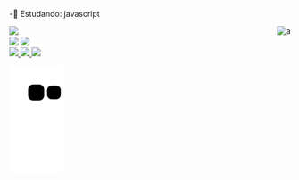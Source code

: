 -📘 Estudando: javascript
<div>
    <img align="right" alt="a" src='https://media3.giphy.com/media/1wh06XT53tPGw/giphy.gif'
         <div>
<div>
  <a href="https://github.com/rafaelmasselli">
  <img height="180em" src="https://github-readme-stats.vercel.app/api/top-langs/?username=rafaelmasselli&layout=compact&langs_count=7&theme=synthwave"/>
    </div>
    
<div>
   
<div>
    <a href="https://instagram.com/massellirafael" target="_blank"><img src="https://img.shields.io/badge/-Instagram-%23E4405F?style=for-the-badge&logo=instagram&logoColor=white" target="_blank"></a>
 <a href="https://www.linkedin.com/in/rafael-masselli-740921214/" target="_blank"><img src= "https://img.shields.io/badge/LinkedIn-0077B5?style=for-the-badge&logo=linkedin&logoColor=white"> 
     
<div>
    <img height="20em" src= "https://img.shields.io/badge/JavaScript-323330?style=for-the-badge&logo=javascript&logoColor=F7DF1E"/>
    <img height="20em" src= "https://img.shields.io/badge/HTML5-E34F26?style=for-the-badge&logo=html5&logoColor=white"/>
    <img height="20em" src= "https://img.shields.io/badge/CSS3-1572B6?style=for-the-badge&logo=css3&logoColor=white"/>
    

 ![Snake animation](https://github.com/rafaelmasselli/rafaelmasselli/blob/output/github-contribution-grid-snake.svg)
                                                  
 <div>

